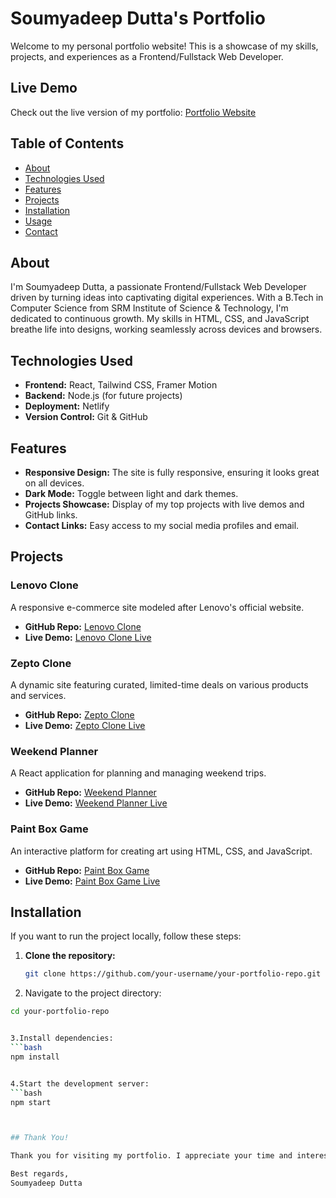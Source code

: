 # Soumyadeep Dutta's Portfolio

Welcome to my personal portfolio website! This is a showcase of my skills, projects, and experiences as a Frontend/Fullstack Web Developer.

## Live Demo

Check out the live version of my portfolio: [Portfolio Website](https://soumyadeep-sd-portfolio.netlify.app/)

## Table of Contents

- [About](#about)
- [Technologies Used](#technologies-used)
- [Features](#features)
- [Projects](#projects)
- [Installation](#installation)
- [Usage](#usage)
- [Contact](#contact)

## About

I'm Soumyadeep Dutta, a passionate Frontend/Fullstack Web Developer driven by turning ideas into captivating digital experiences. With a B.Tech in Computer Science from SRM Institute of Science & Technology, I'm dedicated to continuous growth. My skills in HTML, CSS, and JavaScript breathe life into designs, working seamlessly across devices and browsers.

## Technologies Used

- **Frontend:** React, Tailwind CSS, Framer Motion
- **Backend:** Node.js (for future projects)
- **Deployment:** Netlify
- **Version Control:** Git & GitHub

## Features

- **Responsive Design:** The site is fully responsive, ensuring it looks great on all devices.
- **Dark Mode:** Toggle between light and dark themes.
- **Projects Showcase:** Display of my top projects with live demos and GitHub links.
- **Contact Links:** Easy access to my social media profiles and email.

## Projects

### Lenovo Clone
A responsive e-commerce site modeled after Lenovo's official website.
- **GitHub Repo:** [Lenovo Clone](https://github.com/adityaks-lts/Code-Kalyaan-2345)
- **Live Demo:** [Lenovo Clone Live](https://lenovo-code-kalyaan.netlify.app/)

### Zepto Clone
A dynamic site featuring curated, limited-time deals on various products and services.
- **GitHub Repo:** [Zepto Clone](https://github.com/Kranti00/Betwa-Interface-015)
- **Live Demo:** [Zepto Clone Live](https://zepto-masai.netlify.app/)

### Weekend Planner
A React application for planning and managing weekend trips.
- **GitHub Repo:** [Weekend Planner](https://github.com/Hari3199/-Samsung-Saviors_058)
- **Live Demo:** [Weekend Planner Live](https://my-weekend-planner.netlify.app/)

### Paint Box Game
An interactive platform for creating art using HTML, CSS, and JavaScript.
- **GitHub Repo:** [Paint Box Game](https://github.com/soumyadeepdutta7/Paint-box-game)
- **Live Demo:** [Paint Box Game Live](https://663294311163b5007957147b--thunderous-dolphin-56014b.netlify.app/)

## Installation

If you want to run the project locally, follow these steps:

1. **Clone the repository:**
   ```bash
   git clone https://github.com/your-username/your-portfolio-repo.git


2. Navigate to the project directory:
```bash
cd your-portfolio-repo


3.Install dependencies:
```bash
npm install


4.Start the development server:
```bash
npm start



## Thank You!

Thank you for visiting my portfolio. I appreciate your time and interest in my work. If you have any questions or would like to connect, feel free to reach out.

Best regards,  
Soumyadeep Dutta

